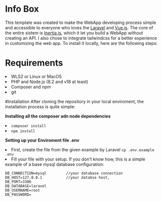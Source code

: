 # Info Box
This template was created to make the WebApp developing process simple and accessible to everyone who loves the [Laravel]([url](https://laravel.com/)) and [Vue.js]([url](https://vuejs.org/)). 
The core of the entire sistem is [Inertia.js]([url](https://inertiajs.com/)), which it let you build a WebApp without creating an API. I also chose to integrate tailwindcss for a better experience in customizing the web app. To install it locally, here are the following steps:

# Requirements
<li>WLS2 or Linux or MacOS</li>
<li>PHP and Node.js (8.2 and v18 at least)</li>
<li>Composer and npm</li>
<li>git</li>

#Installation
After cloning the repository in your local enviroment, the installation process is quite simple:

**Installing all the composer adn node dependencies**
<li><code>composer install</code></li>
<li><code>npm install</code></li>

**Setting up your Enviroment file .env**
<li>First, create the file from the given example by Laravel <code>cp .env.example .env</code></li>
<li>
    Fill your file with your setup. If you don't know how, this is a simple example of a base mysql database configuration:

    
    DB_CONNECTION=mysql         //your database connection
    DB_HOST=127.0.0.1           //your databse host, 
    DB_PORT=3306
    DB_DATABASE=laravel
    DB_USERNAME=root
    DB_PASSWORD=
    
</li>
